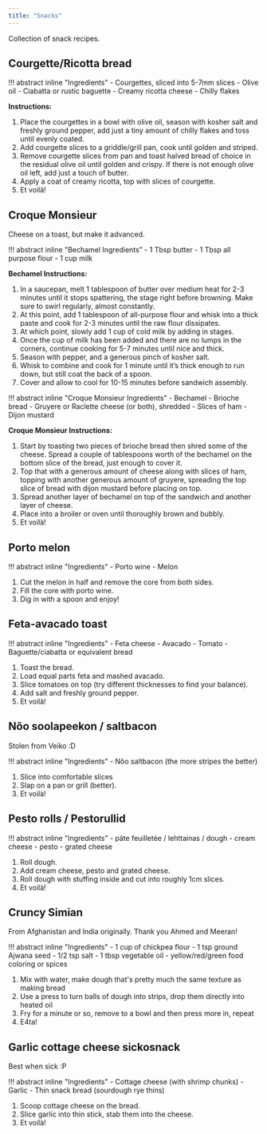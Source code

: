 ```yaml
---
title: "Snacks"
---
```


Collection of snack recipes.

## Courgette/Ricotta bread

!!! abstract inline "Ingredients"
    - Courgettes, sliced into 5-7mm slices
    - Olive oil
    - Ciabatta or rustic baguette
    - Creamy ricotta cheese
    - Chilly flakes

**Instructions:**

1. Place the courgettes in a bowl with olive oil, season with kosher salt and freshly ground pepper, add just a tiny amount of chilly flakes and toss until evenly coated.
2. Add courgette slices to a griddle/grill pan, cook until golden and striped.
3. Remove courgette slices from pan and toast halved bread of choice in the residual olive oil until golden and crispy. If there is not enough olive oil left, add just a touch of butter.
4. Apply a coat of creamy ricotta, top with slices of courgette.
5. Et voilà!

## Croque Monsieur

Cheese on a toast, but make it advanced.

!!! abstract inline "Bechamel Ingredients"
    - 1 Tbsp butter
    - 1 Tbsp all purpose flour
    - 1 cup milk

**Bechamel Instructions:**

1. In a saucepan, melt 1 tablespoon of butter over medium heat for 2-3 minutes until it stops spattering, the stage right before browning. Make sure to swirl regularly, almost constantly.
2. At this point, add 1 tablespoon of all-purpose flour and whisk into a thick paste and cook for 2-3 minutes until the raw flour dissipates.
3. At which point, slowly add 1 cup of cold milk by adding in stages.
4. Once the cup of milk has been added and there are no lumps in the corners, continue cooking for 5-7 minutes until nice and thick.
5. Season with pepper, and a generous pinch of kosher salt.
6. Whisk to combine and cook for 1 minute until it’s thick enough to run down, but still coat the back of a spoon.
7. Cover and allow to cool for 10-15 minutes before sandwich assembly.

!!! abstract inline "Croque Monsieur Ingredients"
    - Bechamel
    - Brioche bread
    - Gruyere or Raclette cheese (or both), shredded
    - Slices of ham
    - Dijon mustard

**Croque Monsieur Instructions:**

1. Start by toasting two pieces of brioche bread then shred some of the cheese. Spread a couple of tablespoons worth of the bechamel on the bottom slice of the bread, just enough to cover it.
2. Top that with a generous amount of cheese along with slices of ham, topping with another generous amount of gruyere, spreading the top slice of bread with dijon mustard before placing on top.
3. Spread another layer of bechamel on top of the sandwich and another layer of cheese.
4. Place into a broiler or oven until thoroughly brown and bubbly.
5. Et voilà!

## Porto melon

!!! abstract inline "Ingredients"
    - Porto wine
    - Melon

1. Cut the melon in half and remove the core from both sides.
2. Fill the core with porto wine.
3. Dig in with a spoon and enjoy!

## Feta-avacado toast

!!! abstract inline "Ingredients"
    - Feta cheese
    - Avacado
    - Tomato
    - Baguette/ciabatta or equivalent bread

1. Toast the bread.
2. Load equal parts feta and mashed avacado.
3. Slice tomatoes on top (try different thicknesses to find your balance).
4. Add salt and freshly ground pepper.
5. Et voilà!

## Nõo soolapeekon / saltbacon

Stolen from Veiko :D

!!! abstract inline "Ingredients"
    - Nõo saltbacon (the more stripes the better)

1. Slice into comfortable slices
2. Slap on a pan or grill (better).
3. Et voilà!

## Pesto rolls / Pestorullid

!!! abstract inline "Ingredients"
    - pâte feuilletée / lehttainas / dough
    - cream cheese
    - pesto
    - grated cheese

1. Roll dough.
2. Add cream cheese, pesto and grated cheese.
3. Roll dough with stuffing inside and cut into roughly 1cm slices.
4. Et voilà!

## Cruncy Simian

From Afghanistan and India originally. Thank you Ahmed and Meeran!

!!! abstract inline "Ingredients"
    - 1 cup of chickpea flour
    - 1 tsp ground Ajwana seed
    - 1/2 tsp salt
    - 1 tbsp vegetable oil
    - yellow/red/green food coloring or spices

1. Mix with water, make dough that's pretty much the same texture as making bread
2. Use a press to turn balls of dough into strips, drop them directly into heated oil
3. Fry for a minute or so, remove to a bowl and then press more in, repeat
4. E4ta!

## Garlic cottage cheese sickosnack

Best when sick :P

!!! abstract inline "Ingredients"
    - Cottage cheese (with shrimp chunks)
    - Garlic
    - Thin snack bread (sourdough rye thins)

1. Scoop cottage cheese on the bread.
2. Slice garlic into thin stick, stab them into the cheese.
3. Et voilà!
